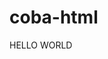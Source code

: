 # coba-html
<!DOCTYPE html>
<html lang="en">
<head>
    <meta charset="UTF-8">
    <meta http-equiv="X-UA-Compatible" content="IE=edge">
    <meta name="viewport" content="width=device-width, initial-scale=1.0">
    <title>Belajar HTML 01</title>
</head>
<body>
    <P>HELLO WORLD</P>
</body>
</html>
